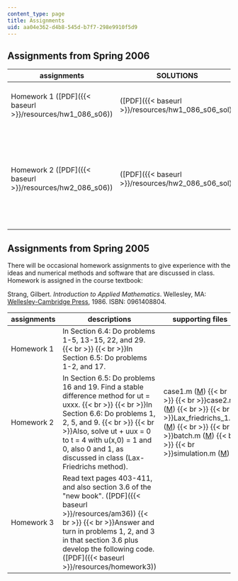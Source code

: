 ```yaml
---
content_type: page
title: Assignments
uid: aa04e362-d4b8-545d-b7f7-298e9910f5d9
---
```


Assignments from Spring 2006
----------------------------

| assignments | SOLUTIONS | supporting files |
| --- | --- | --- |
| Homework 1 ([PDF]({{< baseurl >}}/resources/hw1_086_s06)) | ([PDF]({{< baseurl >}}/resources/hw1_086_s06_sol)) | AB\_2.m ([M](/courses/mathematics/18-086-mathematical-methods-for-engineers-ii-spring-2006/assignments/AB_2.m))  {{< br >}}  {{< br >}}HW1\_1.m ([M](/courses/mathematics/18-086-mathematical-methods-for-engineers-ii-spring-2006/assignments/HW1_1.m))  {{< br >}}  {{< br >}}HW1\_2.m ([M](/courses/mathematics/18-086-mathematical-methods-for-engineers-ii-spring-2006/assignments/HW1_2.m))  {{< br >}}  {{< br >}}RK\_2.m ([M](/courses/mathematics/18-086-mathematical-methods-for-engineers-ii-spring-2006/assignments/RK_2.m))  {{< br >}}  {{< br >}}f\_is.m ([M](/courses/mathematics/18-086-mathematical-methods-for-engineers-ii-spring-2006/assignments/f_is.m)) |
| Homework 2 ([PDF]({{< baseurl >}}/resources/hw2_086_s06)) | ([PDF]({{< baseurl >}}/resources/hw2_086_s06_sol)) | Set 1: cde.m ([M](/courses/mathematics/18-086-mathematical-methods-for-engineers-ii-spring-2006/assignments/cde.m)), cdi.m ([M](/courses/mathematics/18-086-mathematical-methods-for-engineers-ii-spring-2006/assignments/cdi.m))  {{< br >}}  {{< br >}}Set 2: schrodinger\_stable.m ([M](/courses/mathematics/18-086-mathematical-methods-for-engineers-ii-spring-2006/assignments/schrodinger_stable.m)), schrodinger\_stable\_implicit.m ([M](/courses/mathematics/18-086-mathematical-methods-for-engineers-ii-spring-2006/assignments/schrodinger_stable_implicit.m)), schrodinger\_unstable.m ([M](/courses/mathematics/18-086-mathematical-methods-for-engineers-ii-spring-2006/assignments/schrodinger_unstable.m))  {{< br >}}  {{< br >}}Set 3: LF.m ([M](/courses/mathematics/18-086-mathematical-methods-for-engineers-ii-spring-2006/assignments/LF.m)), LW.m ([M](/courses/mathematics/18-086-mathematical-methods-for-engineers-ii-spring-2006/assignments/LW.m)), Leap\_frog.m ([M](/courses/mathematics/18-086-mathematical-methods-for-engineers-ii-spring-2006/assignments/Leap_frog.m)), upwind.m ([M](/courses/mathematics/18-086-mathematical-methods-for-engineers-ii-spring-2006/assignments/upwind.m))  {{< br >}}  {{< br >}}Set 4: nonlinear\_lw.m ([M](/courses/mathematics/18-086-mathematical-methods-for-engineers-ii-spring-2006/assignments/nonlinear_lw.m)), nonlinear\_upwind.m ([M](/courses/mathematics/18-086-mathematical-methods-for-engineers-ii-spring-2006/assignments/nonlinear_upwind.m)) 

Assignments from Spring 2005
----------------------------

There will be occasional homework assignments to give experience with the ideas and numerical methods and software that are discussed in class. Homework is assigned in the course textbook:

Strang, Gilbert. _Introduction to Applied Mathematics_. Wellesley, MA: [Wellesley-Cambridge Press](http://www.wellesleycambridge.com/), 1986. ISBN: 0961408804.

| assignments | descriptions | supporting files |
| --- | --- | --- |
| Homework 1 | In Section 6.4: Do problems 1-5, 13-15, 22, and 29.  {{< br >}}  {{< br >}}In Section 6.5: Do problems 1-2, and 17. | &nbsp; |
| Homework 2 | In Section 6.5: Do problems 16 and 19. Find a stable difference method for ut = uxxx.  {{< br >}}  {{< br >}}In Section 6.6: Do problems 1, 2, 5, and 9.  {{< br >}}  {{< br >}}Also, solve ut + uux = 0 to t = 4 with u(x,0) = 1 and 0, also 0 and 1, as discussed in class (Lax-Friedrichs method). | case1.m ([M](/courses/mathematics/18-086-mathematical-methods-for-engineers-ii-spring-2006/assignments/case1.m))  {{< br >}}  {{< br >}}case2.m ([M](/courses/mathematics/18-086-mathematical-methods-for-engineers-ii-spring-2006/assignments/case2.m))  {{< br >}}  {{< br >}}Lax\_friedrichs\_1.m ([M](/courses/mathematics/18-086-mathematical-methods-for-engineers-ii-spring-2006/assignments/Lax_friedrichs_1.m))  {{< br >}}  {{< br >}}batch.m ([M](/courses/mathematics/18-086-mathematical-methods-for-engineers-ii-spring-2006/assignments/batch.m))  {{< br >}}  {{< br >}}simulation.m ([M](/courses/mathematics/18-086-mathematical-methods-for-engineers-ii-spring-2006/assignments/simulation.m)) |
| Homework 3 | Read text pages 403-411, and also section 3.6 of the "new book". ([PDF]({{< baseurl >}}/resources/am36))  {{< br >}}  {{< br >}}Answer and turn in problems 1, 2, and 3 in that section 3.6 plus develop the following code. ([PDF]({{< baseurl >}}/resources/homework3)) |